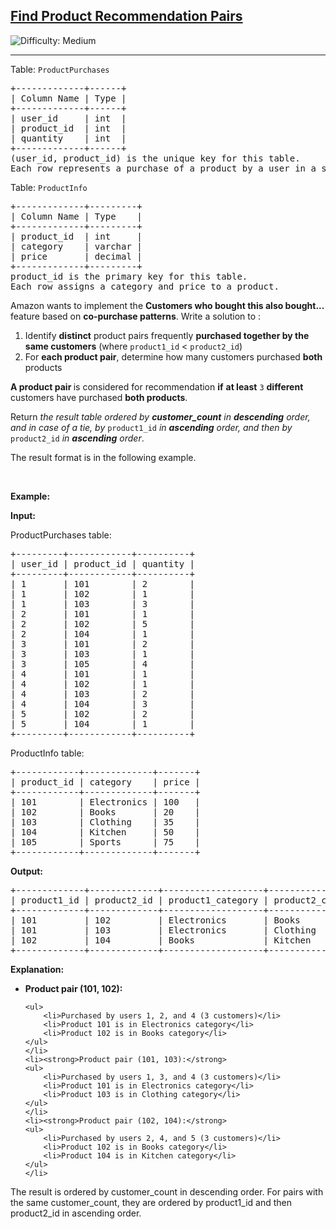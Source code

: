 <h2><a href="https://leetcode.com/problems/find-product-recommendation-pairs">Find Product Recommendation Pairs</a></h2> <img src='https://img.shields.io/badge/Difficulty-Medium-orange' alt='Difficulty: Medium' /><hr><p>Table: <code>ProductPurchases</code></p>

<pre>
+-------------+------+
| Column Name | Type | 
+-------------+------+
| user_id     | int  |
| product_id  | int  |
| quantity    | int  |
+-------------+------+
(user_id, product_id) is the unique key for this table.
Each row represents a purchase of a product by a user in a specific quantity.
</pre>

<p>Table: <code>ProductInfo</code></p>

<pre>
+-------------+---------+
| Column Name | Type    | 
+-------------+---------+
| product_id  | int     |
| category    | varchar |
| price       | decimal |
+-------------+---------+
product_id is the primary key for this table.
Each row assigns a category and price to a product.
</pre>

<p>Amazon wants to implement the <strong>Customers who bought this also bought...</strong> feature based on <strong>co-purchase patterns</strong>. Write a solution to :</p>

<ol>
	<li>Identify <strong>distinct</strong> product pairs frequently <strong>purchased together by the same customers</strong> (where <code>product1_id</code> &lt; <code>product2_id</code>)</li>
	<li>For <strong>each product pair</strong>, determine how many customers purchased <strong>both</strong> products</li>
</ol>

<p><strong>A product pair </strong>is considered for recommendation <strong>if</strong> <strong>at least</strong> <code>3</code> <strong>different</strong> customers have purchased <strong>both products</strong>.</p>

<p>Return <em>the </em><em>result table ordered by <strong>customer_count</strong> in <strong>descending</strong> order, and in case of a tie, by </em><code>product1_id</code><em> in <strong>ascending</strong> order, and then by </em><code>product2_id</code><em> in <strong>ascending</strong> order</em>.</p>

<p>The result format is in the following example.</p>

<p>&nbsp;</p>
<p><strong class="example">Example:</strong></p>

<div class="example-block">
<p><strong>Input:</strong></p>

<p>ProductPurchases table:</p>

<pre class="example-io">
+---------+------------+----------+
| user_id | product_id | quantity |
+---------+------------+----------+
| 1       | 101        | 2        |
| 1       | 102        | 1        |
| 1       | 103        | 3        |
| 2       | 101        | 1        |
| 2       | 102        | 5        |
| 2       | 104        | 1        |
| 3       | 101        | 2        |
| 3       | 103        | 1        |
| 3       | 105        | 4        |
| 4       | 101        | 1        |
| 4       | 102        | 1        |
| 4       | 103        | 2        |
| 4       | 104        | 3        |
| 5       | 102        | 2        |
| 5       | 104        | 1        |
+---------+------------+----------+
</pre>

<p>ProductInfo table:</p>

<pre class="example-io">
+------------+-------------+-------+
| product_id | category    | price |
+------------+-------------+-------+
| 101        | Electronics | 100   |
| 102        | Books       | 20    |
| 103        | Clothing    | 35    |
| 104        | Kitchen     | 50    |
| 105        | Sports      | 75    |
+------------+-------------+-------+
</pre>

<p><strong>Output:</strong></p>

<pre class="example-io">
+-------------+-------------+-------------------+-------------------+----------------+
| product1_id | product2_id | product1_category | product2_category | customer_count |
+-------------+-------------+-------------------+-------------------+----------------+
| 101         | 102         | Electronics       | Books             | 3              |
| 101         | 103         | Electronics       | Clothing          | 3              |
| 102         | 104         | Books             | Kitchen           | 3              |
+-------------+-------------+-------------------+-------------------+----------------+
</pre>

<p><strong>Explanation:</strong></p>

<ul>
	<li><strong>Product pair (101, 102):</strong>

	<ul>
		<li>Purchased by users 1, 2, and 4 (3 customers)</li>
		<li>Product 101 is in Electronics category</li>
		<li>Product 102 is in Books category</li>
	</ul>
	</li>
	<li><strong>Product pair (101, 103):</strong>
	<ul>
		<li>Purchased by users 1, 3, and 4 (3 customers)</li>
		<li>Product 101 is in Electronics category</li>
		<li>Product 103 is in Clothing category</li>
	</ul>
	</li>
	<li><strong>Product pair (102, 104):</strong>
	<ul>
		<li>Purchased by users 2, 4, and 5 (3 customers)</li>
		<li>Product 102 is in Books category</li>
		<li>Product 104 is in Kitchen category</li>
	</ul>
	</li>
</ul>

<p>The result is ordered by customer_count in descending order. For pairs with the same customer_count, they are ordered by product1_id and then product2_id in ascending order.</p>
</div>
